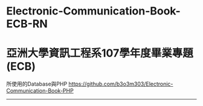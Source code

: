 # Electronic-Communication-Book-ECB-RN

亞洲大學資訊工程系107學年度畢業專題(ECB)
=====
所使用的Database與PHP
https://github.com/b3o3m303/Electronic-Communication-Book-PHP
___
